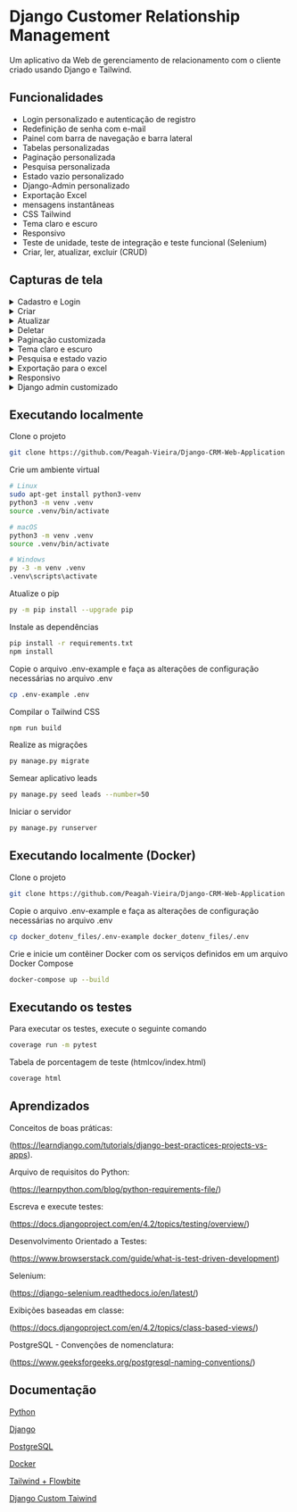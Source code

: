 # Django Customer Relationship Management

Um aplicativo da Web de gerenciamento de relacionamento com o cliente criado usando Django e Tailwind.

## Funcionalidades

- Login personalizado e autenticação de registro
- Redefinição de senha com e-mail
- Painel com barra de navegação e barra lateral
- Tabelas personalizadas
- Paginação personalizada
- Pesquisa personalizada
- Estado vazio personalizado
- Django-Admin personalizado
- Exportação Excel
- mensagens instantâneas
- CSS Tailwind
- Tema claro e escuro
- Responsivo
- Teste de unidade, teste de integração e teste funcional (Selenium)
- Criar, ler, atualizar, excluir (CRUD)

## Capturas de tela

<details>
  <summary>Cadastro e Login</summary>

  ![Register_Login](https://github.com/Peagah-Vieira/Django-CRM/assets/105545343/d81ff8de-c579-4546-889b-d5b63afec74d)

</details>

<details>
  <summary>Criar</summary>

  ![Create](https://github.com/Peagah-Vieira/Django-CRM/assets/105545343/6b9a2a65-4046-4dde-9734-079c536675b1)

</details>

<details>
  <summary>Atualizar</summary>

  ![Update](https://github.com/Peagah-Vieira/Django-CRM/assets/105545343/03135f00-a153-45de-8f2d-40541bd2372b)

</details>

<details>
  <summary>Deletar</summary>

  ![Delete](https://github.com/Peagah-Vieira/Django-CRM/assets/105545343/5406f43a-888c-4a9a-90ca-bd53eda2c632)

</details>

<details>
  <summary>Paginação customizada</summary>

  ![Pagination](https://github.com/Peagah-Vieira/Django-CRM/assets/105545343/a832c505-0748-409d-8d41-ad810542d55f)

</details>

<details>
  <summary>Tema claro e escuro</summary>

  ![Theme_Switch](https://github.com/Peagah-Vieira/Django-CRM/assets/105545343/263b1a74-1293-4249-a97a-6b3a106ac56d)

</details>

<details>
  <summary>Pesquisa e estado vazio</summary>

  ![Search_Empty_State](https://github.com/Peagah-Vieira/Django-CRM/assets/105545343/63e186ff-de33-4597-8eac-6bb500ba506a)

</details>

<details>
  <summary>Exportação para o excel</summary>

  ![Export](https://github.com/Peagah-Vieira/Django-CRM/assets/105545343/d3a645d4-493a-4981-a5b3-db82667f9a68)

</details>

<details>
  <summary>Responsivo</summary>

  ![Responsive](https://github.com/Peagah-Vieira/Django-CRM/assets/105545343/3ea69c94-75a5-4f8e-a916-3487b101a0e1)

</details>

<details>
  <summary>Django admin customizado</summary>

  ![Django-Admin](https://github.com/Peagah-Vieira/Django-CRM/assets/105545343/944a29ab-8c9e-4f3e-b31b-b259cc772046)

</details>

## Executando localmente

Clone o projeto

```bash
git clone https://github.com/Peagah-Vieira/Django-CRM-Web-Application
```

Crie um ambiente virtual

```bash
# Linux
sudo apt-get install python3-venv    
python3 -m venv .venv
source .venv/bin/activate

# macOS
python3 -m venv .venv
source .venv/bin/activate

# Windows
py -3 -m venv .venv
.venv\scripts\activate
```

Atualize o pip

```bash
py -m pip install --upgrade pip
```

Instale as dependências

```bash
pip install -r requirements.txt
npm install
```

Copie o arquivo .env-example e faça as alterações de configuração necessárias no arquivo .env

```bash
cp .env-example .env
```

Compilar o Tailwind CSS

```bash
npm run build 
```

Realize as migrações

```bash
py manage.py migrate
```

Semear aplicativo leads

```bash
py manage.py seed leads --number=50
```

Iniciar o servidor

```bash
py manage.py runserver
```

## Executando localmente (Docker)

Clone o projeto

```bash
git clone https://github.com/Peagah-Vieira/Django-CRM-Web-Application
```

Copie o arquivo .env-example e faça as alterações de configuração necessárias no arquivo .env

```bash
cp docker_dotenv_files/.env-example docker_dotenv_files/.env 
```

Crie e inicie um contêiner Docker com os serviços definidos em um arquivo Docker Compose

```bash
docker-compose up --build
```

## Executando os testes

Para executar os testes, execute o seguinte comando

```bash
coverage run -m pytest 
```

Tabela de porcentagem de teste (htmlcov/index.html)

```bash
coverage html
```

## Aprendizados

Conceitos de boas práticas:

(https://learndjango.com/tutorials/django-best-practices-projects-vs-apps).

Arquivo de requisitos do Python:

(https://learnpython.com/blog/python-requirements-file/)

Escreva e execute testes:

(https://docs.djangoproject.com/en/4.2/topics/testing/overview/)

Desenvolvimento Orientado a Testes:

(https://www.browserstack.com/guide/what-is-test-driven-development)

Selenium:

(https://django-selenium.readthedocs.io/en/latest/)

Exibições baseadas em classe:

(https://docs.djangoproject.com/en/4.2/topics/class-based-views/)

PostgreSQL - Convenções de nomenclatura:

(https://www.geeksforgeeks.org/postgresql-naming-conventions/)

## Documentação

[Python](https://www.python.org)

[Django](https://www.djangoproject.com)

[PostgreSQL](https://www.postgresql.org/docs/)

[Docker](https://docs.docker.com/)

[Tailwind + Flowbite](https://flowbite.com/docs/getting-started/django/)

[Django Custom Taiwind](https://github.com/Aleksi44/django-admin-tailwind)

